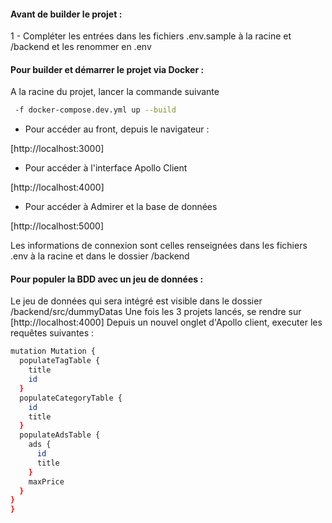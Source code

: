 

#### Avant de builder le projet :

1 - Compléter les entrées dans les fichiers .env.sample à la racine et /backend et les renommer en .env  

#### Pour builder et démarrer le projet via Docker :

A la racine du projet, lancer la commande suivante

```bash
 -f docker-compose.dev.yml up --build
```

- Pour accéder au front, depuis le navigateur :

[http://localhost:3000]

- Pour accéder à l'interface Apollo Client 
 
[http://localhost:4000]

- Pour accéder à Admirer et la base de données 

[http://localhost:5000]

Les informations de connexion sont celles renseignées dans les fichiers .env à la racine et dans le dossier /backend

#### Pour populer la BDD avec un jeu de données :

Le jeu de données qui sera intégré est visible dans le dossier /backend/src/dummyDatas
Une fois les 3 projets lancés, se rendre sur [http://localhost:4000]
Depuis un nouvel onglet d'Apollo client, executer les requêtes suivantes : 

```bash
mutation Mutation {
  populateTagTable {
    title
    id
  }
  populateCategoryTable {
    id
    title
  }
  populateAdsTable {
    ads {
      id
      title
    }
    maxPrice
  }
}
}
```







